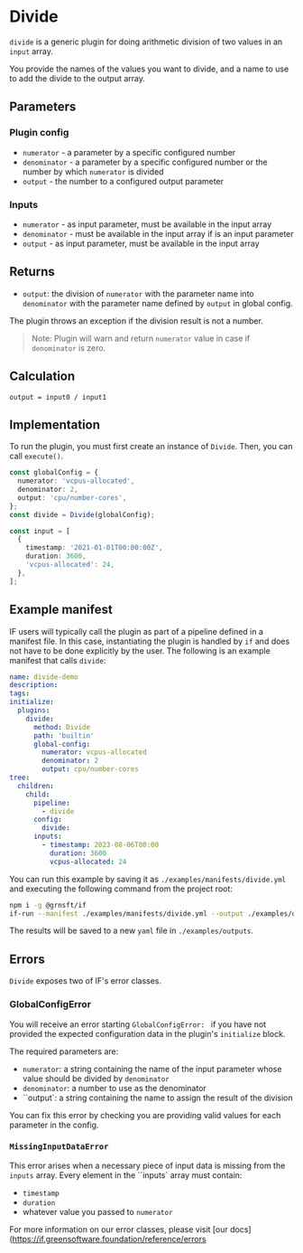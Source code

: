# Divide

`divide` is a generic plugin for doing arithmetic division of two values in an `input` array.

You provide the names of the values you want to divide, and a name to use to add the divide to the output array.

## Parameters

### Plugin config

- `numerator` - a parameter by a specific configured number
- `denominator` - a parameter by a specific configured number or the number by which `numerator` is divided
- `output` - the number to a configured output parameter

### Inputs

- `numerator` - as input parameter, must be available in the input array
- `denominator` - must be available in the input array if is an input parameter
- `output` - as input parameter, must be available in the input array

## Returns

- `output`: the division of `numerator` with the parameter name into `denominator` with the parameter name defined by `output` in global config.

The plugin throws an exception if the division result is not a number.

> Note: Plugin will warn and return `numerator` value in case if `denominator` is zero.

## Calculation

```pseudocode
output = input0 / input1
```

## Implementation

To run the plugin, you must first create an instance of `Divide`. Then, you can call `execute()`.

```typescript
const globalConfig = {
  numerator: 'vcpus-allocated',
  denominator: 2,
  output: 'cpu/number-cores',
};
const divide = Divide(globalConfig);

const input = [
  {
    timestamp: '2021-01-01T00:00:00Z',
    duration: 3600,
    'vcpus-allocated': 24,
  },
];
```

## Example manifest

IF users will typically call the plugin as part of a pipeline defined in a manifest file. In this case, instantiating the plugin is handled by `if` and does not have to be done explicitly by the user. The following is an example manifest that calls `divide`:

```yaml
name: divide-demo
description:
tags:
initialize:
  plugins:
    divide:
      method: Divide
      path: 'builtin'
      global-config:
        numerator: vcpus-allocated
        denominator: 2
        output: cpu/number-cores
tree:
  children:
    child:
      pipeline:
        - divide
      config:
        divide:
      inputs:
        - timestamp: 2023-08-06T00:00
          duration: 3600
          vcpus-allocated: 24
```

You can run this example by saving it as `./examples/manifests/divide.yml` and executing the following command from the project root:

```sh
npm i -g @grnsft/if
if-run --manifest ./examples/manifests/divide.yml --output ./examples/outputs/divide.yml
```

The results will be saved to a new `yaml` file in `./examples/outputs`.

## Errors

`Divide` exposes two of IF's error classes.

### GlobalConfigError

You will receive an error starting `GlobalConfigError: ` if you have not provided the expected configuration data in the plugin's `initialize` block.

The required parameters are:

- `numerator`: a string containing the name of the input parameter whose value should be divided by `denominator`
- `denominator`: a number to use as the denominator
- ``output`: a string containing the name to assign the result of the division

You can fix this error by checking you are providing valid values for each parameter in the config.

### `MissingInputDataError`

This error arises when a necessary piece of input data is missing from the `inputs` array.
Every element in the ``inputs` array must contain:

- `timestamp`
- `duration`
- whatever value you passed to `numerator`

For more information on our error classes, please visit [our docs](https://if.greensoftware.foundation/reference/errors
